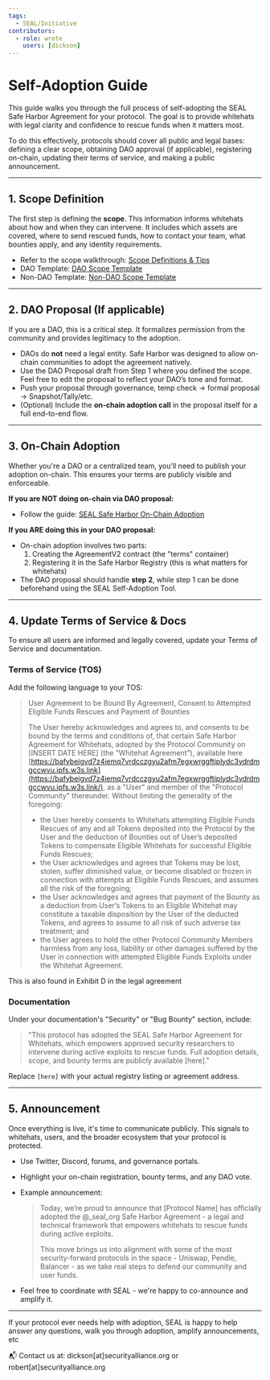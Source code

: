 ```yaml
---
tags:
  - SEAL/Initiative
contributors:
  - role: wrote
    users: [dickson]
---
```


# Self-Adoption Guide

This guide walks you through the full process of self-adopting the SEAL Safe Harbor Agreement for your protocol. The goal is to provide whitehats with legal clarity and confidence to rescue funds when it matters most. 

To do this effectively, protocols should cover all public and legal bases: defining a clear scope, obtaining DAO approval (if applicable), registering on-chain, updating their terms of service, and making a public announcement.

---

## 1. Scope Definition

The first step is defining the **scope**. This information informs whitehats about how and when they can intervene. It includes which assets are covered, where to send rescued funds, how to contact your team, what bounties apply, and any identity requirements.

- Refer to the scope walkthrough: [Scope Definitions & Tips](./scope-terms.md)
- DAO Template: [DAO Scope Template](https://docs.google.com/document/d/1zsyutbSpQrwkmEA_XicABoRkSR25IQr92tOPgZOixN4/edit)
- Non-DAO Template: [Non-DAO Scope Template](https://docs.google.com/document/d/1kcgeq2GmmuSHyMzbl0mlgRhMHag-av4B4TdLZFqdoSE/edit)

---

## 2. DAO Proposal (If applicable)

If you are a DAO, this is a critical step. It formalizes permission from the community and provides legitimacy to the adoption.

- DAOs do **not** need a legal entity. Safe Harbor was designed to allow on-chain communities to adopt the agreement natively.
- Use the DAO Proposal draft from Step 1 where you defined the scope. Feel free to edit the proposal to reflect your DAO’s tone and format.
- Push your proposal through governance, temp check → formal proposal → Snapshot/Tally/etc.
- (Optional) Include the **on-chain adoption call** in the proposal itself for a full end-to-end flow.

---

## 3. On-Chain Adoption

Whether you're a DAO or a centralized team, you'll need to publish your adoption on-chain. This ensures your terms are publicly visible and enforceable.

**If you are NOT doing on-chain via DAO proposal:**

- Follow the guide: [SEAL Safe Harbor On-Chain Adoption](./on-chain-adoption-guide.md)

**If you ARE doing this in your DAO proposal:**

- On-chain adoption involves two parts:
    1. Creating the AgreementV2 contract (the "terms" container)
    2. Registering it in the Safe Harbor Registry (this is what matters for whitehats)
- The DAO proposal should handle **step 2**, while step 1 can be done beforehand using the SEAL Self-Adoption Tool.

---

## 4. Update Terms of Service & Docs

To ensure all users are informed and legally covered, update your Terms of Service and documentation.

### Terms of Service (TOS)

Add the following language to your TOS:

> User Agreement to be Bound By Agreement, Consent to Attempted Eligible Funds Rescues and Payment of Bounties
> 
> 
> The User hereby acknowledges and agrees to, and consents to be bound by the terms and conditions of, that certain Safe Harbor Agreement for Whitehats, adopted by the Protocol Community on [INSERT DATE HERE] (the ”Whitehat Agreement”), available here [https://bafybeigvd7z4iemq7vrdcczgyu2afm7egxwrggftiplydc3vdrdmgccwvu.ipfs.w3s.link](https://bafybeigvd7z4iemq7vrdcczgyu2afm7egxwrggftiplydc3vdrdmgccwvu.ipfs.w3s.link/), as a "User" and member of the "Protocol Community" thereunder. Without limiting the generality of the foregoing:
> 
> - the User hereby consents to Whitehats attempting Eligible Funds Rescues of any and all Tokens deposited into the Protocol by the User and the deduction of Bounties out of User’s deposited Tokens to compensate Eligible Whitehats for successful Eligible Funds Rescues;
> - the User acknowledges and agrees that Tokens may be lost, stolen, suffer diminished value, or become disabled or frozen in connection with attempts at Eligible Funds Rescues, and assumes all the risk of the foregoing;
> - the User acknowledges and agrees that payment of the Bounty as a deduction from User’s Tokens to an Eligible Whitehat may constitute a taxable disposition by the User of the deducted Tokens, and agrees to assume to all risk of such adverse tax treatment; and
> - the User agrees to hold the other Protocol Community Members harmless from any loss, liability or other damages suffered by the User in connection with attempted Eligible Funds Exploits under the Whitehat Agreement.

This is also found in Exhibit D in the legal agreement

### Documentation

Under your documentation's "Security" or "Bug Bounty" section, include:

> "This protocol has adopted the SEAL Safe Harbor Agreement for Whitehats, which empowers approved security researchers to intervene during active exploits to rescue funds. Full adoption details, scope, and bounty terms are publicly available [here]."
> 

Replace `[here]` with your actual registry listing or agreement address.

---

## 5. Announcement

Once everything is live, it's time to communicate publicly. This signals to whitehats, users, and the broader ecosystem that your protocol is protected.

- Use Twitter, Discord, forums, and governance portals.
- Highlight your on-chain registration, bounty terms, and any DAO vote.
- Example announcement:
    
    > Today, we’re proud to announce that [Protocol Name] has officially adopted the @_seal_org Safe Harbor Agreement - a legal and technical framework that empowers whitehats to rescue funds during active exploits.
    > 
    > 
    > This move brings us into alignment with some of the most security-forward protocols in the space - Uniswap, Pendle, Balancer - as we take real steps to defend our community and user funds.
    > 
- Feel free to coordinate with SEAL - we're happy to co-announce and amplify it.

---

If your protocol ever needs help with adoption, SEAL is happy to help answer any questions, walk you through adoption, amplify announcements, etc

📬 Contact us at: dickson[at]securityalliance.org or robert[at]securityalliance.org